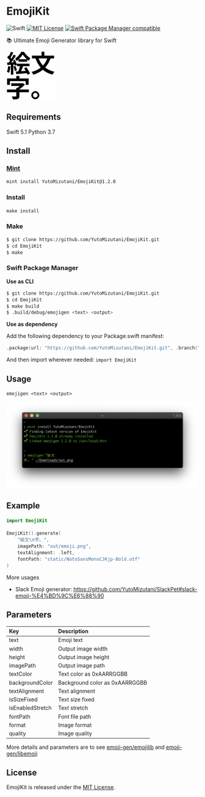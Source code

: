 # EmojiKit

![Swift](https://img.shields.io/badge/Swift-5.1-orange.svg)
[![MIT License](http://img.shields.io/badge/license-MIT-blue.svg?style=flat)](https://github.com/YutoMizutani/OperantKit/blob/master/LICENSE)
[![Swift Package Manager compatible](https://img.shields.io/badge/Swift%20Package%20Manager-compatible-brightgreen.svg)](https://github.com/apple/swift-package-manager)

📚 Ultimate Emoji Generator library for Swift

<img src="static/emoji.png" width="128" height="128" alt="EmojiKit"><br>

## Requirements

Swift 5.1
Python 3.7

## Install

### [Mint](https://github.com/yonaskolb/mint)
```sh
mint install YutoMizutani/EmojiKit@1.2.0
```

### Install
```
make install
```

### Make
```sh
$ git clone https://github.com/YutoMizutani/EmojiKit.git
$ cd EmojiKit
$ make
```

### Swift Package Manager

**Use as CLI**

```sh
$ git clone https://github.com/YutoMizutani/EmojiKit.git
$ cd EmojiKit
$ make build
$ .build/debug/emojigen <text> <output>
```

**Use as dependency**

Add the following dependency to your Package.swift manifest:

```swift
.package(url: "https://github.com/YutoMizutani/EmojiKit.git", .branch("swift-5.1")),
```

And then import wherever needed: `import EmojiKit`

## Usage

```
emojigen <text> <output>
```

![mint.png](static/mint.png)<br>

## Example

```swift
import EmojiKit

EmojiKit().generate(
    "絵文\n字。",
    imagePath: "out/emoji.png",
    textAlignment: .left,
    fontPath: "static/NotoSansMonoCJKjp-Bold.otf"
)
```

More usages
- Slack Emoji generator: https://github.com/YutoMizutani/SlackPet#slack-emoji-%E4%BD%9C%E6%88%90

## Parameters

| Key | Description |
|:--|:--|
| text | Emoji text |
| width | Output image width |
| height | Output image height |
| imagePath | Output image path |
| textColor | Text color as 0xAARRGGBB |
| backgroundColor | Background color as 0xAARRGGBB |
| textAlignment | Text alignment |
| isSizeFixed | Text size fixed |
| isEnabledStretch | Text stretch |
| fontPath | Font file path |
| format | Image format |
| quality | Image quality |


More details and parameters are to see [emoji-gen/emojilib](https://github.com/emoji-gen/emojilib) and [emoji-gen/libemoji](https://github.com/emoji-gen/libemoji)

## License

EmojiKit is released under the [MIT License](https://github.com/YutoMizutani/EmojiKit/blob/master/LICENSE).
